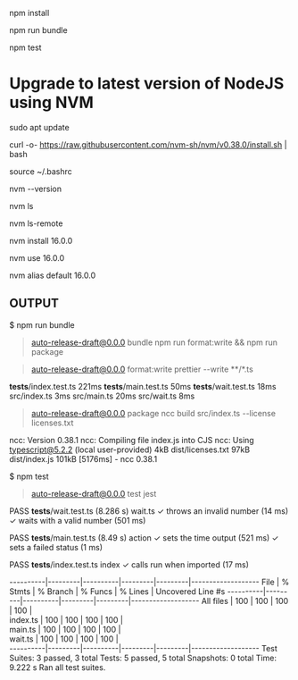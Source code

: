 npm install 

npm run bundle 

npm test 

# Upgrade to latest version of NodeJS using NVM 
sudo apt update

curl -o- https://raw.githubusercontent.com/nvm-sh/nvm/v0.38.0/install.sh | bash

source ~/.bashrc

nvm --version

nvm ls

nvm ls-remote

nvm install 16.0.0

nvm use 16.0.0

nvm alias default 16.0.0


## OUTPUT 

$ npm run bundle

> auto-release-draft@0.0.0 bundle
> npm run format:write && npm run package


> auto-release-draft@0.0.0 format:write
> prettier --write **/*.ts

__tests__/index.test.ts 221ms
__tests__/main.test.ts 50ms
__tests__/wait.test.ts 18ms
src/index.ts 3ms
src/main.ts 20ms
src/wait.ts 8ms

> auto-release-draft@0.0.0 package
> ncc build src/index.ts --license licenses.txt

ncc: Version 0.38.1
ncc: Compiling file index.js into CJS
ncc: Using typescript@5.2.2 (local user-provided)
  4kB  dist/licenses.txt
 97kB  dist/index.js
101kB  [5176ms] - ncc 0.38.1



$ npm test

> auto-release-draft@0.0.0 test
> jest

 PASS  __tests__/wait.test.ts (8.286 s)
  wait.ts
    ✓ throws an invalid number (14 ms)
    ✓ waits with a valid number (501 ms)

 PASS  __tests__/main.test.ts (8.49 s)
  action
    ✓ sets the time output (521 ms)
    ✓ sets a failed status (1 ms)

 PASS  __tests__/index.test.ts
  index
    ✓ calls run when imported (17 ms)

----------|---------|----------|---------|---------|-------------------
File      | % Stmts | % Branch | % Funcs | % Lines | Uncovered Line #s 
----------|---------|----------|---------|---------|-------------------
All files |     100 |      100 |     100 |     100 |                   
 index.ts |     100 |      100 |     100 |     100 |                   
 main.ts  |     100 |      100 |     100 |     100 |                   
 wait.ts  |     100 |      100 |     100 |     100 |                   
----------|---------|----------|---------|---------|-------------------
Test Suites: 3 passed, 3 total
Tests:       5 passed, 5 total
Snapshots:   0 total
Time:        9.222 s
Ran all test suites.